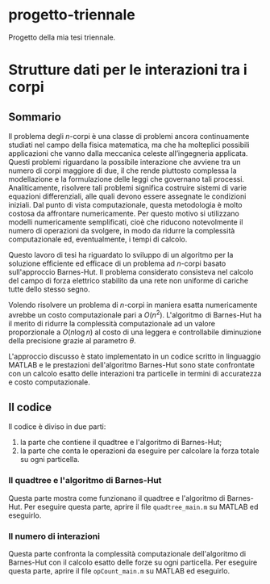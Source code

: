 # progetto-triennale
Progetto della mia tesi triennale.

# Strutture dati per le interazioni tra i corpi
## Sommario
Il problema degli $n$-corpi è una classe di problemi ancora continuamente studiati nel campo della fisica matematica, ma che ha molteplici possibili applicazioni che vanno dalla meccanica celeste all’ingegneria applicata. Questi problemi riguardano la possibile interazione che avviene tra un numero di corpi maggiore di due, il che rende piuttosto complessa la modellazione e la formulazione delle leggi che governano tali processi. Analiticamente, risolvere tali problemi significa costruire sistemi di varie equazioni differenziali, alle quali devono essere assegnate le condizioni iniziali. Dal punto di vista computazionale, questa metodologia è molto costosa da affrontare numericamente. Per questo motivo si utilizzano modelli numericamente semplificati, cioè che riducono notevolmente il numero di operazioni da svolgere, in modo da ridurre la complessità computazionale ed, eventualmente, i tempi di calcolo.

Questo lavoro di tesi ha riguardato lo sviluppo di un algoritmo per la soluzione efficiente ed efficace di un problema ad $n$-corpi basato sull'approccio Barnes-Hut. Il problema considerato consisteva nel calcolo del campo di forza elettrico stabilito da una rete non uniforme di cariche tutte dello stesso segno.

Volendo risolvere un problema di $n$-corpi in maniera esatta numericamente avrebbe un costo computazionale pari a $O(n^2)$. L'algoritmo di Barnes-Hut ha il merito di ridurre la complessità computazionale ad un valore proporzionale a $O(n \log{n})$ al costo di una leggera e controllabile diminuzione della precisione grazie al parametro $\theta$.

L'approccio discusso è stato implementato in un codice scritto in linguaggio MATLAB e le prestazioni dell'algoritmo Barnes-Hut sono state confrontate con un calcolo esatto delle interazioni tra particelle in termini di accuratezza e costo computazionale.

## Il codice
Il codice è diviso in due parti:
1. la parte che contiene il quadtree e l'algoritmo di Barnes-Hut;
2. la parte che conta le operazioni da eseguire per calcolare la forza totale su ogni particella.

### Il quadtree e l'algoritmo di Barnes-Hut
Questa parte mostra come funzionano il quadtree e l'algoritmo di Barnes-Hut. Per eseguire questa parte, aprire il file `quadtree_main.m` su MATLAB ed eseguirlo.

### Il numero di interazioni
Questa parte confronta la complessità computazionale dell'algoritmo di Barnes-Hut con il calcolo esatto delle forze su ogni particella. Per eseguire questa parte, aprire il file `opCount_main.m` su MATLAB ed eseguirlo.
